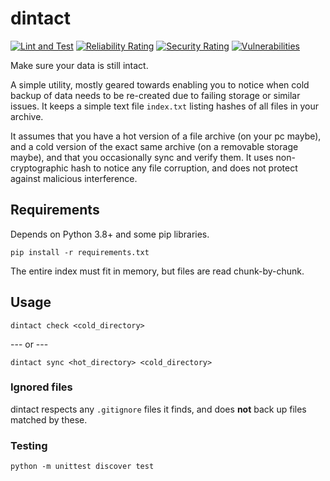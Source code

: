 # dintact

[![Lint and Test](https://github.com/ervinoro/dintact/actions/workflows/lint-and-test.yml/badge.svg)](https://github.com/ervinoro/dintact/actions/workflows/lint-and-test.yml)
[![Reliability Rating](https://sonarcloud.io/api/project_badges/measure?project=ervinoro_dintact&metric=reliability_rating)](https://sonarcloud.io/summary/new_code?id=ervinoro_dintact)
[![Security Rating](https://sonarcloud.io/api/project_badges/measure?project=ervinoro_dintact&metric=security_rating)](https://sonarcloud.io/summary/new_code?id=ervinoro_dintact)
[![Vulnerabilities](https://sonarcloud.io/api/project_badges/measure?project=ervinoro_dintact&metric=vulnerabilities)](https://sonarcloud.io/summary/new_code?id=ervinoro_dintact)

Make sure your data is still intact.

A simple utility, mostly geared towards enabling you to notice when cold backup of data needs to be re-created due to failing storage or similar issues. It keeps a simple text file `index.txt` listing hashes of all files in your archive.

It assumes that you have a hot version of a file archive (on your pc maybe), and a cold version of the exact same archive (on a removable storage maybe), and that you occasionally sync and verify them. It uses non-cryptographic hash to notice any file corruption, and does not protect against malicious interference.

## Requirements

Depends on Python 3.8+ and some pip libraries.

`pip install -r requirements.txt`

The entire index must fit in memory, but files are read chunk-by-chunk.

## Usage

`dintact check <cold_directory>`

--- or ---

`dintact sync <hot_directory> <cold_directory>`

### Ignored files

dintact respects any `.gitignore` files it finds, and does **not** back up files matched by these.

### Testing

`python -m unittest discover test`
